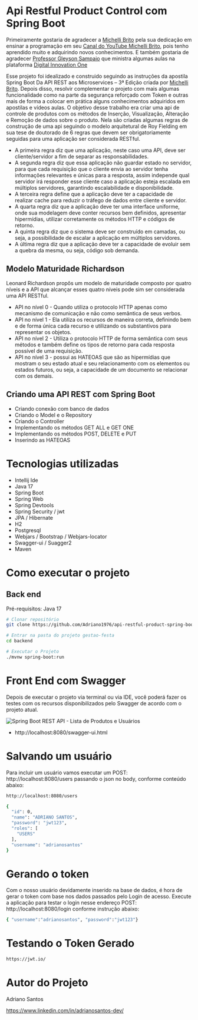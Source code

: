 # Api Restful Product Control com Spring Boot

Primeiramente gostaria de agradecer a [Michelli Brito](https://github.com/MichelliBrito) pela sua dedicação em ensinar a programação em seu [Canal do YouTube Michelli Brito](https://www.youtube.com/c/MichelliBrito), pois tenho aprendido muito e adquirindo novos conhecimentos. E também gostaria de agradecer [Professor Gleyson Sampaio](https://www.youtube.com/@gleysonsampaio8689) que ministra algumas aulas na plataforma [Digital Innovation One](https://www.dio.me/)

Esse projeto foi idealizado e construido seguindo as instruções da apostila Spring Boot Da API REST aos Microservices – 3ª Edição criada por [Michelli Brito](https://github.com/MichelliBrito). Depois disso, resolvir complementar o projeto com mais algumas funcionalidade como na parte da segurança reforçado com Token e outras mais de forma a colocar em prática alguns conhecimentos adquiridos em apostilas e vídeos aulas. O objetivo desse trabalho era criar uma api de controle de produtos com os métodos de Inserção, Visualização, Alteração e Remoção de dados sobre o produto. Nela são criadas algumas regras de construção de uma api seguindo o modelo arquitetural de Roy Fielding em sua tese de doutorado de 6 regras que devem ser obrigatoriamente seguidas para uma aplicação ser considerada RESTful.

* A primeira regra diz que uma aplicação, neste caso uma API, deve ser cliente/servidor a fim de separar as responsabilidades.
* A segunda regra diz que essa aplicação não guardar estado no servidor, para que cada requisição que o cliente envia ao servidor tenha informações relevantes e únicas para a resposta, assim independe qual servidor irá responder esse cliente caso a aplicação esteja escalada em múltiplos servidores, garantindo escalabilidade e disponibilidade.
* A terceira regra define que a aplicação deve ter a capacidade de realizar cache para reduzir o tráfego de dados entre cliente e servidor. 
* A quarta regra diz que a aplicação deve ter uma interface uniforme, onde sua modelagem deve conter recursos bem definidos, apresentar hipermídias, utilizar corretamente os métodos HTTP e códigos de retorno.
* A quinta regra diz que o sistema deve ser construído em camadas, ou seja, a possibilidade de escalar a aplicação em múltiplos servidores.
* A última regra diz que a aplicação deve ter a capacidade de evoluir sem a quebra da mesma, ou seja, código sob demanda.

## Modelo Maturidade Richardson

Leonard Richardson propôs um modelo de maturidade composto por quatro níveis e a API que alcançar esses quatro níveis pode sim ser considerada uma API RESTful.

* API no nível 0 - Quando utiliza o protocolo HTTP apenas como mecanismo de comunicação e não como semântica de seus verbos.
* API no nível 1 - Ela utiliza os recursos de maneira correta, definindo bem e de forma única cada recurso e utilizando os substantivos para representar os objetos.
* API no nível 2 - Utiliza o protocolo HTTP de forma semântica com seus métodos e também define os tipos de retorno para cada resposta possível de uma requisição. 
* API no nível 3 - possui as HATEOAS que são as hipermídias que mostram o seu estado atual e seu relacionamento com os elementos ou estados futuros, ou seja, a capacidade de um documento se relacionar com os demais.

## Criando uma API REST com Spring Boot

* Criando conexão com banco de dados
* Criando o Model e o Repository
* Criando o Controller
* Implementando os métodos GET ALL e GET ONE
* Implementando os métodos POST, DELETE e PUT
* Inserindo as HATEOAS

# Tecnologias utilizadas
- Intellij Ide
- Java 17
- Spring Boot
- Spring Web
- Spring Devtools
- Spring Security / jwt
- JPA / Hibernate
- H2
- Postgresql
- Webjars / Bootstrap / Webjars-locator
- Swagger-ui / Suagger2
- Maven

# Como executar o projeto

## Back end
Pré-requisitos: Java 17

```bash
# Clonar repositório
git clone https://github.com/Adriano1976/api-restful-product-spring-boot.git

# Entrar na pasta do projeto gestao-festa
cd backend

# Executar o Projeto
./mvnw spring-boot:run
```

# Front End com Swagger

Depois de executar o projeto via terminal ou via IDE, você poderá fazer os testes com os recursos disponibilizados pelo Swagger de acordo com o projeto atual.

![Spring Boot REST API - Lista de Produtos e Usuários](https://user-images.githubusercontent.com/17755195/199840504-b9cf4851-a675-431f-aede-b4c76dfb45e8.png)

* http://localhost:8080/swagger-ui.html

# Salvando um usuário

Para incluir um usuário vamos executar um POST: http://localhost:8080/users passando o json no body, conforme conteúdo abaixo:

```bash
http://localhost:8080/users

{
  "id": 0,
  "name": "ADRIANO SANTOS",
  "password": "jwt123",
  "roles": [
    "USERS"
  ],
  "username": "adrianosantos"
}
```

# Gerando o token

Com o nosso usuário devidamente inserido na base de dados, é hora de gerar o token com base nos dados passados pelo Login de acesso.
Execute a aplicação para testar o login nesse endereço POST: http://localhost:8080/login conforme instrução abaixo:

```bash
{ "username":"adrianosantos", "password":"jwt123"}
```

# Testando o Token Gerado

```bash
https://jwt.io/
```

# Autor do Projeto

Adriano Santos

https://www.linkedin.com/in/adrianosantos-dev/

